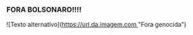 ### FORA BOLSONARO!!!!
![Texto alternativo]([https://url.da.imagem.com ](https://images01.brasildefato.com.br/d7d60f31d579a60e88b2b5839f2d8f77.jpeg)"Fora genocida")

<!--
**Bruna-Lemos/Bruna-Lemos** is a ✨ _special_ ✨ repository because its `README.md` (this file) appears on your GitHub profile.

Here are some ideas to get you started:

- 🔭 I’m currently working on ...
- 🌱 I’m currently learning ...
- 👯 I’m looking to collaborate on ...
- 🤔 I’m looking for help with ...
- 💬 Ask me about ...
- 📫 How to reach me: ...
- 😄 Pronouns: ...
- ⚡ Fun fact: ...
-->
